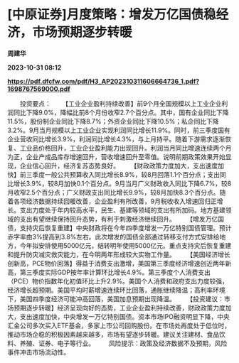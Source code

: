 # [中原证券]月度策略：增发万亿国债稳经济，市场预期逐步转暖
**周建华**

**2023-10-31 08:12**

**https://pdf.dfcfw.com/pdf/H3_AP202310311606664736_1.pdf?1698767569000.pdf**

　　投资要点： 　　【工业企业盈利持续改善】前9个月全国规模以上工业企业利润同比下降9.0%，降幅比前8个月份收窄2.7个百分点。其中，国有企业同比下降11.5%，股份制企业同比下降8.7%；外资企业同比下降10.5%；私企同比下降3.2%。9月当月规模以上工业企业实现利润同比增长11.9%。同时，前三季度国有企业营收同比增长3.9%，利润同比增长4.3%，与上月持平。随着下游需求逐渐恢复、工业品价格回升，工业企业盈利能力出现回升。利润当月同比增速连续两个月为正，企业产成品库存增速回升，营收增速回升至零值。说明前期政策效果开始显现，企业信心回升，经济复苏态势良好。 　　【财政政策力度加大，支出速度加快】前三季度一般公共预算收入同比增长8.9%，较8月回落1.1个百分点；支出同比增长3.9%，较8月加快0.1个百分点。9月当月广义财政收入同比下降6.7%，较8月收窄2.5个百分点；广义财政支出同比增长9.9%，较8月加快8.3个百分点。随着各项经济数据持续回暖改善，企业盈利有所改善，9月税收收入增速回归正增长。支出力度处于年内较高水平，民生、基建等领域的支出有所加码。地方基建领域的支出有望继续保持回升态势，有利于刺激经济继续回升。 　　【增发万亿国债，支持灾后恢复重建】中央财政将在今年四季度增发一万亿特别国债管理。预计赤字率由3%提高到3.8%左右。此次增发的国债全部通过转移支付方式安排给地方，今年拟安排使用5000亿元，结转明年使用5000亿元。重点支持灾后恢复重建和提升防灾减灾救灾能力，在今明两年形成较大实物工作量。 　　【美国经济增长创新高，PCE物价回落】得益于消费支出激增，美国第三季度经济增速创近两年新高，第三季度实际GDP按年率计算环比增长4.9%。第三季度个人消费支出（PCE）物价指数年化初值环比上升2.9%。美国个人消费和政府支出力度较强，经济增长超预期。美国平均时薪增速连续环比回落，通胀继续降温；高利率环境下，美国四季度经济可能冲高回落，美国加息预期出现降温。 　　【投资建议：市场预期逐步转暖】经济呈现向好的态势，工业企业盈利持续改善，财政政策力度加大，支出速度加快，中央增发一万亿特别国债。资本市场IPO融资明显下降，中央汇金公司多次买入ETF基金，多家上市公司回购股份。在市场处再度处于低位时，推动市场企稳的积极因素越来越多，市场有望逐步转暖。建议关注建材、食品饮料、养殖、证券、电子等行业。 　　风险提示：政策及经济数据不及预期，风险事件冲击市场流动性。